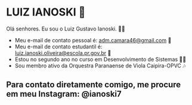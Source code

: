 # LUIZ IANOSKI 🥷

Olá senhores. Eu sou o Luiz Gustavo Ianoski. 🗿🍷

 - Meu e-mail de contato pessoal é: adm.camara46@gmail.com 🤖
 - Meu e-mail de contato estudantil é: luiz.ianoski.oliveira@escola.pr.gov.br 👾
 - Estou no segundo ano no curso em Desenvolvimento de Sistemas 👨‍💻
 - Sou membro ativo da Orquestra Paranaense de Viola Caipira-OPVC 🎶

## Para contato diretamente comigo, me procure em meu Instagram: @ianoski7 ##
  
  
